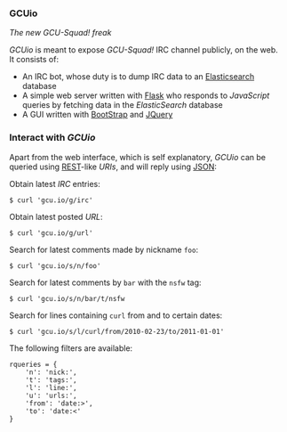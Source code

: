 ### GCUio

_The new GCU-Squad! freak_

_GCUio_ is meant to expose _GCU-Squad!_ IRC channel publicly, on the web.  
It consists of:
  * An IRC bot, whose duty is to dump IRC data to an [Elasticsearch](http://www.elasticsearch.org) database
  * A simple web server written with [Flask](http://flask.pocoo.org/) who responds to _JavaScript_ queries by fetching data in the _ElasticSearch_ database
  * A GUI written with [BootStrap](http://getbootstrap.com/) and [JQuery](http://jquery.com/)

### Interact with _GCUio_

Apart from the web interface, which is self explanatory, _GCUio_ can be queried
using [REST](http://en.wikipedia.org/wiki/Representational_state_transfer)-like
_URIs_, and will reply using [JSON](http://en.wikipedia.org/wiki/JSON):

Obtain latest _IRC_ entries:

    $ curl 'gcu.io/g/irc'

Obtain latest posted _URL_:

    $ curl 'gcu.io/g/url'

Search for latest comments made by nickname `foo`:

    $ curl 'gcu.io/s/n/foo'

Search for latest comments by `bar` with the `nsfw` tag:

    $ curl 'gcu.io/s/n/bar/t/nsfw

Search for lines containing `curl` from and to certain dates:

    $ curl 'gcu.io/s/l/curl/from/2010-02-23/to/2011-01-01'

The following filters are available:

    rqueries = {
        'n': 'nick:',
        't': 'tags:',
        'l': 'line:',
        'u': 'urls:',
        'from': 'date:>',
        'to': 'date:<'
    }

